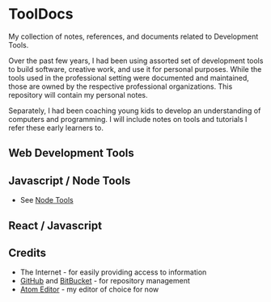 # ToolDocs
My collection of notes, references, and documents related to Development Tools.

Over the past few years, I had been using assorted set of development tools
 to build software, creative work, and use it for personal purposes. While
 the tools used in the professional setting were documented and maintained,
 those are owned by the respective professional organizations. This repository
 will contain my personal notes.

Separately, I had been coaching young kids to develop an understanding of
 computers and programming. I will include notes on tools and tutorials I
 refer these early learners to.

## Web Development Tools


## Javascript / Node Tools
- See [Node Tools](docs/node_tools.md)


## React / Javascript


## Credits
- The Internet - for easily providing access to information
- [GitHub](https://github.com) and [BitBucket](https://bitbucket.com) - for repository management
- [Atom Editor](https://atom.io) - my editor of choice for now
